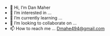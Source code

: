 - 👋 Hi, I’m Dan Maher
- 👀 I’m interested in ...
- 🌱 I’m currently learning ...
- 💞️ I’m looking to collaborate on ...
- 📫 How to reach me ... Dmahe494@gmail.com

<!---
Dmahe494/Dmahe494 is a ✨ special ✨ repository because its `README.md` (this file) appears on your GitHub profile.
You can click the Preview link to take a look at your changes.
--->

